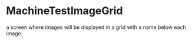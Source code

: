 # MachineTestImageGrid
a screen where images will be displayed in a grid with a name below each image. 
